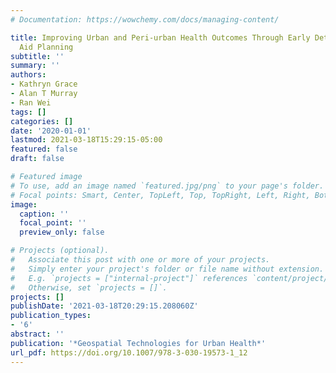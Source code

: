 ```yaml
---
# Documentation: https://wowchemy.com/docs/managing-content/

title: Improving Urban and Peri-urban Health Outcomes Through Early Detection and
  Aid Planning
subtitle: ''
summary: ''
authors:
- Kathryn Grace
- Alan T Murray
- Ran Wei
tags: []
categories: []
date: '2020-01-01'
lastmod: 2021-03-18T15:29:15-05:00
featured: false
draft: false

# Featured image
# To use, add an image named `featured.jpg/png` to your page's folder.
# Focal points: Smart, Center, TopLeft, Top, TopRight, Left, Right, BottomLeft, Bottom, BottomRight.
image:
  caption: ''
  focal_point: ''
  preview_only: false

# Projects (optional).
#   Associate this post with one or more of your projects.
#   Simply enter your project's folder or file name without extension.
#   E.g. `projects = ["internal-project"]` references `content/project/deep-learning/index.md`.
#   Otherwise, set `projects = []`.
projects: []
publishDate: '2021-03-18T20:29:15.208060Z'
publication_types:
- '6'
abstract: ''
publication: '*Geospatial Technologies for Urban Health*'
url_pdf: https://doi.org/10.1007/978-3-030-19573-1_12
---
```

